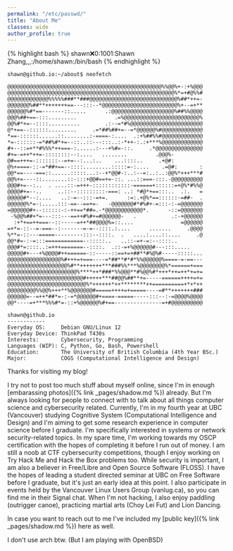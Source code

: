 ```yaml
---
permalink: "/etc/passwd/"
title: "About Me"
classes: wide
author_profile: true
---
```

{% highlight bash %}
shawn:x:0:1001:Shawn Zhang,,,:/home/shawn:/bin/bash
{% endhighlight %}

```
shawn@github.io:~/about$ neofetch

@@@@@@@@@@@@@@@@@@@@@@@@@@@@@@@@@@@@@@@@@@@@@@@@@%%@@%+-:+%@@@
@@@@@@@@@@@@@@@@@@@@@@@@@@@@@@@@@@@@@@@@@@@@@@@@@@@@@%*=+#@%%#
@@@@@@@@@@@@@%%%%%###**###@@@@@@@@@@@@@@@@@@@@@@@@@@@@%##*++=-
@@@@@@@%##**+++++++==---:::--*@@@@@@@@@@@@@@@@@@@@@@@@%+--=+**
@@@@@@%#*==-------::.....      .:@@@@@@@@@@@@@@@@@@@@%##%%@@@@
@@@%##+==-:::.........            .=%@@@@@@@@@@@@@@@@@@@@@@@@%
@@%#*+=--::::..........        .:--=*#%@@@@@@@@@@@@@@@@@@@@@@@
@*+==--::::::.........     .=*##%##+=--=*@@@@@@%#@@@@@@@@@@@@@
*==-::::::......::........:-====-:....  .:+%##%%#@@@@@@@@@@@@@
*=-::::::-=*##%#*+=--::..::---:::..:-*++-:.:+***%@@@@@@@@@@@@@
#+--::=+**#%%%*++===-:......:---+%#=-::.     .*@@@@@@@@@@@@@@@
#+=-=++*++=-::::::::--:....   ........         .@@@%-
@#==+++=-:::::::--=+=--:...:..    ...::::..     .+@#:
@%+====-::-=*##+==--::::.........:::::=-:....    .=@#:       :
@@*==----===::......:::::...:--+*@@#-:..:--=:..:..:@@%*+++***#
@@%+=----::........::-:::+@@#==+=-::. ...::===-:::.-@@@@@@@@@@
@@@#+=--:..  . ....::-=+++-::::::::::::-======+::::::=+@%*#%%@
@@@@#+=--..     ..::--:::::::::-===: ..: *#@*+==:::..  .:.   =
@@@@@#*--:....   ..:-=--:::-=+=.      :=:.+@%*==::::::-=##-  .
@@@@@@%*=-:.....:::-==--==+=-   -@@@@@@@#*#%#+-=:::-:-=@@@@@@@
=@@@@@@#+--::::::-:-++==*##=.-*@@@@@@@@@@@@*.      -::=@@@@@@@
 -%@@%##+*=---:::---==++#%#+=#@@@@@@-   .           .:-+@@@@@@
  :+*+==++===--::-----=++*##@@@@%=::....               =@@@@@@
=+*=-::--=-===--:-------=-=--::::.:....      .......     .@@@@
%**=-::---=====---------:::--::::.  .   ....:....::....     .@
@@*#=-:-=:::============--:::::..   ..::-=+-=:--::::..
@@@#*=::::..:=+++=======--::::.  .::-=+%@@@@@@#---:::.....
@@@@@#+---+%@@@@#++======-::-----::==+=+##**#%@%#-----:::::...
@@@@@@@@@@@@@@@@@%#+++=+===----=*##**#*#*%%@@@@@@%====-=-==---
@@@@@@@@@@@@@@@@@@@%#**+++++++***###%%***%@@@@@@@@%*======+===
@@@@@@@@@@@@@@@@@@@@@@%****++*###*%%@@@**#%@@%#*+++*++=++*+=+=
@@@@@@@@@@@@@@@@@@@@@@@@#+++++***##@@%##**+=-----======++++=+=
@@@@@@@@@@@@@@@@@@@@@@@@@%*++++++*++********++==========+*+*++
@@@@@@@@@%%@@%+++**%@@@@@@@#=====++++=+=====----=#**+++++++###
@@@@@@=--=++*##*=-:-=*@@@@@@#+====-=====-----:::--:-=@@@@%@@@@
@@*----=+***%%%#*=-::+%@@@@@@%#+==---------------=+#@@@@@@@@@@

shawn@github.io
------------
Everyday OS:     Debian GNU/Linux 12
Everyday Device: ThinkPad T430s
Interests:       Cybersecurity, Programming
Languages (WIP): C, Python, Go, Bash, Powershell
Education:       The University of British Columbia (4th Year BSc.)
Major:           COGS (Computational Intelligence and Design)
```

Thanks for visiting my blog!

I try not to post too much stuff about myself online, since I'm in enough [embarassing photos]({% link _pages/shadow.md %}) already. But I'm always looking for people to connect with to talk about all things computer science and cybersecurity related. Currently, I'm in my fourth year at UBC (Vancouver) studying Cognitive System (Computational Intelligence and Design) and I'm aiming to get some research experience in computer science before I graduate. I'm specifically interested in systems or network security-related topics.  In my spare time, I'm working towards my OSCP certification with the hopes of completing it before I run out of money.  I am still a noob at CTF cybersecurity competitions, though I enjoy working on Try Hack Me and Hack the Box problems too. While security is important, I am also a believer in Free/Libre and Open Source Software (FLOSS). I have the hopes of leading a student directed seminar at UBC on Free Software before I graduate, but it's just an early idea at this point. I also participate in events held by the Vancouver Linux Users Group (vanlug.ca), so you can find me in their Signal chat.  When I'm not hacking, I also enjoy paddling (outrigger canoe), practicing martial arts (Choy Lei Fut) and Lion Dancing.

In case you want to reach out to me I've included my [public key]({% link _pages/shadow.md %}) here as well.

I don't use arch btw. (But I am playing with OpenBSD)
